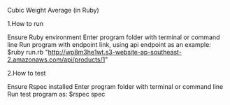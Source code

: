 Cubic Weight Average (in Ruby)

1.How to run

  Ensure Ruby environment
  Enter program folder with terminal or command line
  Run program with endpoint link, using api endpoint as an example:
    $ruby run.rb "http://wp8m3he1wt.s3-website-ap-southeast-2.amazonaws.com/api/products/1"

2.How to test

  Ensure Rspec installed
  Enter program folder with terminal or command line
  Run test program as:
    $rspec spec
